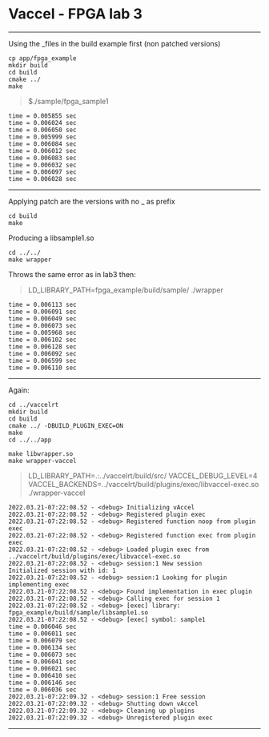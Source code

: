 # Vaccel - FPGA lab 3

---------------------------------------
Using the _files in the build example first (non patched versions)

```
cp app/fpga_example
mkdir build
cd build
cmake ../
make
```


> $./sample/fpga_sample1
```
time = 0.005855 sec
time = 0.006024 sec
time = 0.006050 sec
time = 0.005999 sec
time = 0.006084 sec
time = 0.006012 sec
time = 0.006083 sec
time = 0.006032 sec
time = 0.006097 sec
time = 0.006028 sec
```
---------------------------------------
Applying patch are the versions with no _ as prefix

```
cd build
make
```
Producing a libsample1.so
```
cd ../../
make wrapper
```
Throws the same error as in lab3 then:
>LD_LIBRARY_PATH=fpga_example/build/sample/ ./wrapper

``` 
time = 0.006113 sec
time = 0.006091 sec
time = 0.006049 sec
time = 0.006073 sec
time = 0.005968 sec
time = 0.006102 sec
time = 0.006128 sec
time = 0.006092 sec
time = 0.006599 sec
time = 0.006110 sec
```
---------------------------------------
Again:

```
cd ../vaccelrt
mkdir build
cd build
cmake ../ -DBUILD_PLUGIN_EXEC=ON
make
cd ../../app
```

```
make libwrapper.so
make wrapper-vaccel
```

>LD_LIBRARY_PATH=.:../vaccelrt/build/src/ VACCEL_DEBUG_LEVEL=4 VACCEL_BACKENDS=../vaccelrt/build/plugins/exec/libvaccel-exec.so ./wrapper-vaccel 
```
2022.03.21-07:22:08.52 - <debug> Initializing vAccel
2022.03.21-07:22:08.52 - <debug> Registered plugin exec
2022.03.21-07:22:08.52 - <debug> Registered function noop from plugin exec
2022.03.21-07:22:08.52 - <debug> Registered function exec from plugin exec
2022.03.21-07:22:08.52 - <debug> Loaded plugin exec from ../vaccelrt/build/plugins/exec/libvaccel-exec.so
2022.03.21-07:22:08.52 - <debug> session:1 New session
Initialized session with id: 1
2022.03.21-07:22:08.52 - <debug> session:1 Looking for plugin implementing exec
2022.03.21-07:22:08.52 - <debug> Found implementation in exec plugin
2022.03.21-07:22:08.52 - <debug> Calling exec for session 1
2022.03.21-07:22:08.52 - <debug> [exec] library: fpga_example/build/sample/libsample1.so
2022.03.21-07:22:08.52 - <debug> [exec] symbol: sample1
time = 0.006046 sec
time = 0.006011 sec
time = 0.006079 sec
time = 0.006134 sec
time = 0.006073 sec
time = 0.006041 sec
time = 0.006021 sec
time = 0.006410 sec
time = 0.006146 sec
time = 0.006036 sec
2022.03.21-07:22:09.32 - <debug> session:1 Free session
2022.03.21-07:22:09.32 - <debug> Shutting down vAccel
2022.03.21-07:22:09.32 - <debug> Cleaning up plugins
2022.03.21-07:22:09.32 - <debug> Unregistered plugin exec
```
---------------------------------------

